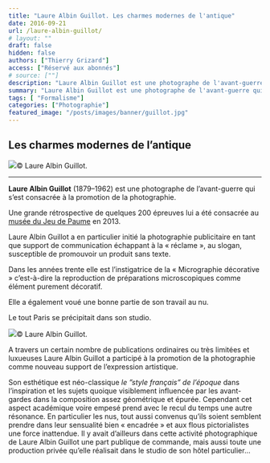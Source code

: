```yaml
---
title: "Laure Albin Guillot. Les charmes modernes de l'antique"
date: 2016-09-21
url: /laure-albin-guillot/
# layout: ""
draft: false
hidden: false
authors: ["Thierry Grizard"]
access: ["Réservé aux abonnés"]
# source: [""]
description: "Laure Albin Guillot est une photographe de l'avant-guerre qui s'est consacrée à la promotion de la photographie. Elle promu la microphotographie décorative"
summary: "Laure Albin Guillot est une photographe de l'avant-guerre qui s'est consacrée à la promotion de la photographie. Elle promu la microphotographie décorative"
tags: [ "Formalisme"]
categories: ["Photographie"]
featured_image: "/posts/images/banner/guillot.jpg"
---
```

## Les charmes modernes de l’antique

![](/posts/images/guillot/laure-albin-guillot-couple-de-femmes-allongc3a9es-1930-1940-via-drouot.jpg)© Laure Albin Guillot.

---

**Laure Albin Guillot** (1879–1962) est une photographe de l’avant-guerre qui s’est consacrée à la promotion de la photographie.

Une grande rétrospective de quelques 200 épreuves lui a été consacrée au [musée du Jeu de Paume](http://www.jeudepaume.org/?ref=artefields.net) en 2013.

Laure Albin Guillot a en particulier initié la photographie publicitaire en tant que support de communication échappant à la « réclame », au slogan, susceptible de promouvoir un produit sans texte.

Dans les années trente elle est l’instigatrice de la « Micrographie décorative » c’est-à-dire la reproduction de préparations microscopiques comme élément purement décoratif.

Elle a également voué une bonne partie de son travail au nu.

Le tout Paris se précipitait dans son studio.

![](/posts/images/guillot/KB2765_C34_03_U_0-300x223.jpg)© Laure Albin Guillot.

A travers un certain nombre de publications ordinaires ou très limitées et luxueuses Laure Albin Guillot a participé à la promotion de la photographie comme nouveau support de l’expression artistique.

Son esthétique est néo-classique _le ”style français” de l’époque_ dans l’inspiration et les sujets quoique visiblement influencée par les avant-gardes dans la composition assez géométrique et épurée. Cependant cet aspect académique voire empesé prend avec le recul du temps une autre résonance. En particulier les nus, tout aussi convenus qu’ils soient semblent prendre dans leur sensualité bien « encadrée » et aux flous pictorialistes une force inattendue. Il y avait d’ailleurs dans cette activité photographique de Laure Albin Guillot une part publique de commande, mais aussi toute une production privée qu’elle réalisait dans le studio de son hôtel particulier...